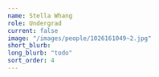 ```yaml
---
name: Stella Whang
role: Undergrad
current: false
image: "/images/people/1026161049~2.jpg"
short_blurb: 
long_blurb: "todo"
sort_order: 4
---
```


